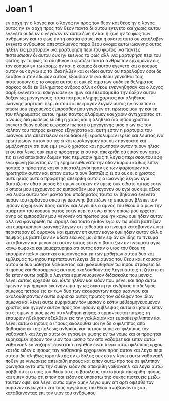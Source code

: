 # Joan 1
εν αρχη ην ο λογος και ο λογος ην προς τον θεον και θεος ην ο λογος
ουτος ην εν αρχη προς τον θεον
παντα δι αυτου εγενετο και χωρις αυτου εγενετο ουδε εν ο γεγονεν
εν αυτω ζωη ην και η ζωη ην το φως των ανθρωπων
και το φως εν τη σκοτια φαινει και η σκοτια αυτο ου κατελαβεν
εγενετο ανθρωπος απεσταλμενος παρα θεου ονομα αυτω ιωαννης
ουτος ηλθεν εις μαρτυριαν ινα μαρτυρηση περι του φωτος ινα παντες πιστευσωσιν δι αυτου
ουκ ην εκεινος το φως αλλ ινα μαρτυρηση περι του φωτος
ην το φως το αληθινον ο φωτιζει παντα ανθρωπον ερχομενον εις τον κοσμον
εν τω κοσμω ην και ο κοσμος δι αυτου εγενετο και ο κοσμος αυτον ουκ εγνω
εις τα ιδια ηλθεν και οι ιδιοι αυτον ου παρελαβον
οσοι δε ελαβον αυτον εδωκεν αυτοις εξουσιαν τεκνα θεου γενεσθαι τοις πιστευουσιν εις το ονομα αυτου
οι ουκ εξ αιματων ουδε εκ θεληματος σαρκος ουδε εκ θεληματος ανδρος αλλ εκ θεου εγεννηθησαν
και ο λογος σαρξ εγενετο και εσκηνωσεν εν ημιν και εθεασαμεθα την δοξαν αυτου δοξαν ως μονογενους παρα πατρος πληρης χαριτος και αληθειας
ιωαννης μαρτυρει περι αυτου και κεκραγεν λεγων ουτος ην ον ειπον ο οπισω μου ερχομενος εμπροσθεν μου γεγονεν οτι πρωτος μου ην
και εκ του πληρωματος αυτου ημεις παντες ελαβομεν και χαριν αντι χαριτος
οτι ο νομος δια μωσεως εδοθη η χαρις και η αληθεια δια ιησου χριστου εγενετο
θεον ουδεις εωρακεν πωποτε ο μονογενης υιος ο ων εις τον κολπον του πατρος εκεινος εξηγησατο
και αυτη εστιν η μαρτυρια του ιωαννου οτε απεστειλαν οι ιουδαιοι εξ ιεροσολυμων ιερεις και λευιτας ινα ερωτησωσιν αυτον συ τις ει
και ωμολογησεν και ουκ ηρνησατο και ωμολογησεν οτι ουκ ειμι εγω ο χριστος
και ηρωτησαν αυτον τι ουν ηλιας ει συ και λεγει ουκ ειμι ο προφητης ει συ και απεκριθη ου
ειπον ουν αυτω τις ει ινα αποκρισιν δωμεν τοις πεμψασιν ημας τι λεγεις περι σεαυτου
εφη εγω φωνη βοωντος εν τη ερημω ευθυνατε την οδον κυριου καθως ειπεν ησαιας ο προφητης
και οι απεσταλμενοι ησαν εκ των φαρισαιων
και ηρωτησαν αυτον και ειπον αυτω τι ουν βαπτιζεις ει συ ουκ ει ο χριστος ουτε ηλιας ουτε ο προφητης
απεκριθη αυτοις ο ιωαννης λεγων εγω βαπτιζω εν υδατι μεσος δε υμων εστηκεν ον υμεις ουκ οιδατε
αυτος εστιν ο οπισω μου ερχομενος ος εμπροσθεν μου γεγονεν ου εγω ουκ ειμι αξιος ινα λυσω αυτου τον ιμαντα του υποδηματος
ταυτα εν βηθανια εγενετο περαν του ιορδανου οπου ην ιωαννης βαπτιζων
τη επαυριον βλεπει τον ιησουν ερχομενον προς αυτον και λεγει ιδε ο αμνος του θεου ο αιρων την αμαρτιαν του κοσμου
ουτος εστιν περι ου εγω ειπον οπισω μου ερχεται ανηρ ος εμπροσθεν μου γεγονεν οτι πρωτος μου ην
καγω ουκ ηδειν αυτον αλλ ινα φανερωθη τω ισραηλ δια τουτο ηλθον εγω εν τω υδατι βαπτιζων
και εμαρτυρησεν ιωαννης λεγων οτι τεθεαμαι το πνευμα καταβαινον ωσει περιστεραν εξ ουρανου και εμεινεν επ αυτον
καγω ουκ ηδειν αυτον αλλ ο πεμψας με βαπτιζειν εν υδατι εκεινος μοι ειπεν εφ ον αν ιδης το πνευμα καταβαινον και μενον επ αυτον ουτος εστιν ο βαπτιζων εν πνευματι αγιω
καγω εωρακα και μεμαρτυρηκα οτι ουτος εστιν ο υιος του θεου
τη επαυριον παλιν ειστηκει ο ιωαννης και εκ των μαθητων αυτου δυο
και εμβλεψας τω ιησου περιπατουντι λεγει ιδε ο αμνος του θεου
και ηκουσαν αυτου οι δυο μαθηται λαλουντος και ηκολουθησαν τω ιησου
στραφεις δε ο ιησους και θεασαμενος αυτους ακολουθουντας λεγει αυτοις τι ζητειτε οι δε ειπον αυτω ραββι ο λεγεται ερμηνευομενον διδασκαλε που μενεις
λεγει αυτοις ερχεσθε και ιδετε ηλθον και ειδον που μενει και παρ αυτω εμειναν την ημεραν εκεινην ωρα ην ως δεκατη
ην ανδρεας ο αδελφος σιμωνος πετρου εις εκ των δυο των ακουσαντων παρα ιωαννου και ακολουθησαντων αυτω
ευρισκει ουτος πρωτος τον αδελφον τον ιδιον σιμωνα και λεγει αυτω ευρηκαμεν τον μεσιαν ο εστιν μεθερμηνευομενον χριστος
και ηγαγεν αυτον προς τον ιησουν εμβλεψας αυτω ο ιησους ειπεν συ ει σιμων ο υιος ιωνα συ κληθηση κηφας ο ερμηνευεται πετρος
τη επαυριον ηθελησεν εξελθειν εις την γαλιλαιαν και ευρισκει φιλιππον και λεγει αυτω ο ιησους ο ιησους ακολουθει μοι
ην δε ο φιλιππος απο βηθσαιδα εκ της πολεως ανδρεου και πετρου
ευρισκει φιλιππος τον ναθαναηλ και λεγει αυτω ον εγραψεν μωσης εν τω νομω και οι προφηται ευρηκαμεν ιησουν τον υιον του ιωσηφ τον απο ναζαρετ
και ειπεν αυτω ναθαναηλ εκ ναζαρετ δυναται τι αγαθον ειναι λεγει αυτω φιλιππος ερχου και ιδε
ειδεν ο ιησους τον ναθαναηλ ερχομενον προς αυτον και λεγει περι αυτου ιδε αληθως ισραηλιτης εν ω δολος ουκ εστιν
λεγει αυτω ναθαναηλ ποθεν με γινωσκεις απεκριθη ιησους και ειπεν αυτω προ του σε φιλιππον φωνησαι οντα υπο την συκην ειδον σε
απεκριθη ναθαναηλ και λεγει αυτω ραββι συ ει ο υιος του θεου συ ει ο βασιλευς του ισραηλ
απεκριθη ιησους και ειπεν αυτω οτι ειπον σοι ειδον σε υποκατω της συκης πιστευεις μειζω τουτων οψει
και λεγει αυτω αμην αμην λεγω υμιν απ αρτι οψεσθε τον ουρανον ανεωγοτα και τους αγγελους του θεου αναβαινοντας και καταβαινοντας επι τον υιον του ανθρωπου
